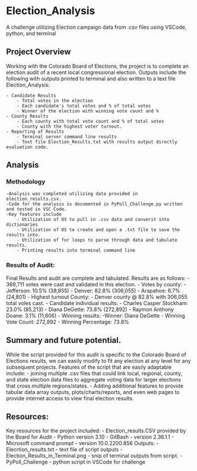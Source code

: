 # Election_Analysis
A challenge utilizing Election campaign data from .csv files using VSCode, python, and terminal

## Project Overview

Working with the Colorado Board of Elections, the project is to complete an election audit of a recent local congressional election.  Outputs include the following with outputs printed to terminal and also written to a text file Election_Analysis:
	
	- Candidate Results
      	- Total votes in the election 
      	- Each candidate's total votes and % of total votes
		- Winner of the election with winning vote count and %
	- County Results
		- Each county with total vote count and % of total votes
		- County with the highest voter turnout.
	- Reporting of Results
		- Terminal server command line results
		- Text file Election_Results.txt with results output directly evaluation code.	

## Analysis
### Methodology
	-Analysis was completed utilizing data provided in election_results.csv. 
	-Code for the analysis is documented in PyPoll_Challenge.py written and tested in VSC Code.
	-Key features include
		- Utilization of OS to pull in .csv data and converit into dictionaries
		- Utilization of OS to create and open a .txt file to save the results into.
		- Utilization of for loops to parse through data and tabulate results.
		- Printing results into terminal command line

### Results of Audit:
Final Results and audit are complete and tabulated. Results are as follows:
	- 369,711 votes were cast and validated in this election.
	- Votes by county:
		- Jefferson: 10.5% (38,855)
		- Denver: 82.8% (306,055)
		- Arapahoe: 6.7% (24,801)
	- Highest turnout County:
		- Denver county @ 82.8% with 306,055 total voles cast.
	- Candidate individual results:
		- Charles Casper Stockham: 23.0% (85,213)
		- Diana DeGette: 73.8% (272,892)
		- Raymon Anthony Doane: 3.1% (11,606)
	- Winning results:
		-Winner: Diana DeGette
		- Winning Vote Count: 272,892
		- Winning Percentage: 73.8%

## Summary and future potential.
While the script provided for this audit is specific to the Colorado Board of Elections results, we can easily modify to fit any election at any level for any subsequent projects.
Features of the script that are easily adaptable include:
	- joining multiple .csv files that could link local, regional, county, and state election data files to aggregate voting data for larger elections that cross multiple regions/states.
	- Adding additional features to provide tabular data array outputs, plots/charts/reports, and even web pages to provide internet access to view final election results.
 

## Resources:
Key resources for the project included:
	- Election_results.CSV provided by the Board for Audit
	- Python version 3.10
	- GitBash - version 2.36.1.1
	- Microsoft command prompt - version 10.0.2200.856
Outputs:
	- Elecrtion_results.txt - text file of script outputs
	- Election_Results_in_Terminal.png - snip of terminal outputs from script.
	- PyPoll_Challenge - python script in VSCode for challenge
	

	
		
	
